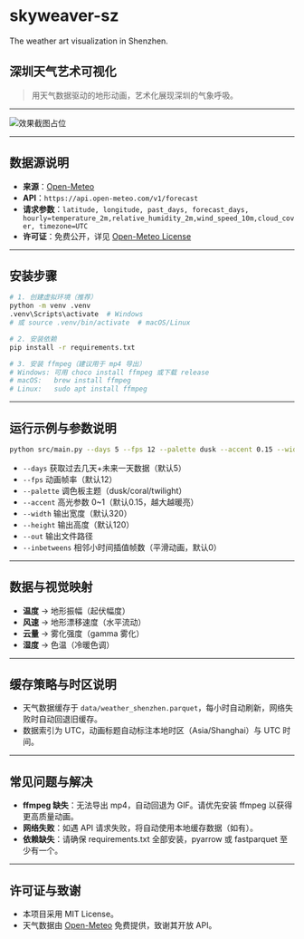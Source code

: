 # skyweaver-sz
The weather art visualization in Shenzhen.
## 深圳天气艺术可视化

> 用天气数据驱动的地形动画，艺术化展现深圳的气象呼吸。

---

![效果截图占位](docs/screenshot_placeholder.png)

---

## 数据源说明
- **来源**：[Open-Meteo](https://open-meteo.com/)
- **API**：`https://api.open-meteo.com/v1/forecast`
- **请求参数**：`latitude, longitude, past_days, forecast_days, hourly=temperature_2m,relative_humidity_2m,wind_speed_10m,cloud_cover, timezone=UTC`
- **许可证**：免费公开，详见 [Open-Meteo License](https://open-meteo.com/en/docs#license)

---

## 安装步骤
```bash
# 1. 创建虚拟环境（推荐）
python -m venv .venv
.venv\Scripts\activate  # Windows
# 或 source .venv/bin/activate  # macOS/Linux

# 2. 安装依赖
pip install -r requirements.txt

# 3. 安装 ffmpeg（建议用于 mp4 导出）
# Windows: 可用 choco install ffmpeg 或下载 release
# macOS:   brew install ffmpeg
# Linux:   sudo apt install ffmpeg
```

---

## 运行示例与参数说明
```bash
python src/main.py --days 5 --fps 12 --palette dusk --accent 0.15 --width 320 --height 120 --out out/shenzhen.mp4 --inbetweens 2
```
- `--days`      获取过去几天+未来一天数据（默认5）
- `--fps`       动画帧率（默认12）
- `--palette`   调色板主题（dusk/coral/twilight）
- `--accent`    高光参数 0~1（默认0.15，越大越暖亮）
- `--width`     输出宽度（默认320）
- `--height`    输出高度（默认120）
- `--out`       输出文件路径
- `--inbetweens` 相邻小时间插值帧数（平滑动画，默认0）

---

## 数据与视觉映射
- **温度** → 地形振幅（起伏幅度）
- **风速** → 地形漂移速度（水平流动）
- **云量** → 雾化强度（gamma 雾化）
- **湿度** → 色温（冷暖色调）

---

## 缓存策略与时区说明
- 天气数据缓存于 `data/weather_shenzhen.parquet`，每小时自动刷新，网络失败时自动回退旧缓存。
- 数据索引为 UTC，动画标题自动标注本地时区（Asia/Shanghai）与 UTC 时间。

---

## 常见问题与解决
- **ffmpeg 缺失**：无法导出 mp4，自动回退为 GIF。请优先安装 ffmpeg 以获得更高质量动画。
- **网络失败**：如遇 API 请求失败，将自动使用本地缓存数据（如有）。
- **依赖缺失**：请确保 requirements.txt 全部安装，pyarrow 或 fastparquet 至少有一个。

---

## 许可证与致谢
- 本项目采用 MIT License。
- 天气数据由 [Open-Meteo](https://open-meteo.com/) 免费提供，致谢其开放 API。
